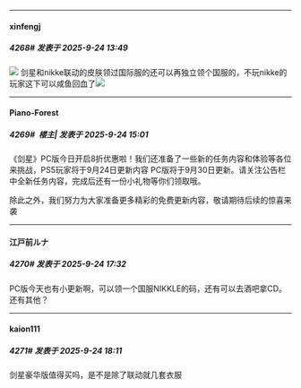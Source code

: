 ﻿
*****

####  xinfengj  
##### 4268#       发表于 2025-9-24 13:49

<img src="https://p.sda1.dev/27/01c015185b8b08c9755b19910fd09323/CMP_20250924134749088.jpg" referrerpolicy="no-referrer">
剑星和nikke联动的皮肤领过国际服的还可以再独立领个国服的，不玩nikke的玩家这下可以咸鱼回血了<img src="https://static.stage1st.com/image/smiley/face2017/032.png" referrerpolicy="no-referrer">


*****

####  Piano-Forest  
##### 4269#         楼主| 发表于 2025-9-24 15:01

《剑星》PC版今日开启8折优惠啦！我们还准备了一些新的任务内容和体验等各位来挑战，PS5玩家将于9月24日更新内容 PC版将于9月30日更新。请关注公告栏中全新任务内容，完成后还有一份小礼物等你们领取哦。 

除此之外，我们努力为大家准备更多精彩的免费更新内容，敬请期待后续的惊喜来袭


*****

####  江戸前ルナ  
##### 4270#       发表于 2025-9-24 17:32

PC版今天也有小更新啊，可以领一个国服NIKKLE的码，还有可以去酒吧拿CD。还有其他？


*****

####  kaion111  
##### 4271#       发表于 2025-9-24 18:11

剑星豪华版值得买吗，是不是除了联动就几套衣服

